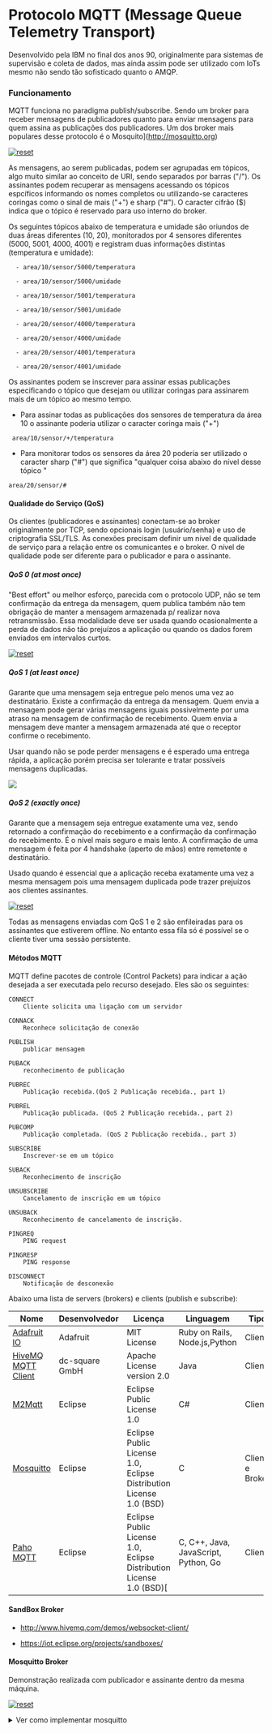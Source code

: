 # Protocolo MQTT (Message Queue Telemetry Transport)
<p>
Desenvolvido pela IBM no final dos anos 90, originalmente para sistemas de supervisão e coleta de dados, mas ainda assim pode ser utilizado com IoTs mesmo não sendo tão sofisticado quanto o AMQP.
</p>

### Funcionamento

<p>

MQTT funciona  no paradigma publish/subscribe. Sendo um broker para receber mensagens de publicadores quanto para enviar mensagens para quem assina as publicações dos publicadores. Um dos broker mais populares desse protocolo é o Mosquito](http://mosquitto.org) 

<p> 

<p><a target="_blank" rel="noopener noreferrer" href="https://user-images.githubusercontent.com/22710963/77186859-4f935500-6ab2-11ea-86f4-5c409c20e984.png">
  <img src="https://user-images.githubusercontent.com/22710963/77186859-4f935500-6ab2-11ea-86f4-5c409c20e984.png" alt="reset" style="max-width:100%;"></a></p> 

<p>
 As mensagens, ao serem publicadas, podem ser agrupadas em tópicos, algo muito similar ao conceito de URI, sendo separados por barras ("/"). Os assinantes podem recuperar as mensagens acessando os tópicos espcíficos informando os nomes completos ou utilizando-se caracteres coringas como o sinal de mais ("+") e sharp ("#"). O caracter cifrão ($) indica que o tópico é reservado para uso interno do broker. 
</p>

<p>
Os seguintes tópicos abaixo de temperatura e umidade são oriundos de duas áreas diferentes (10, 20), monitorados por 4 sensores diferentes (5000, 5001, 4000, 4001) e registram duas informações distintas (temperatura e umidade):

```
  - area/10/sensor/5000/temperatura

  - area/10/sensor/5000/umidade

  - area/10/sensor/5001/temperatura

  - area/10/sensor/5001/umidade

  - area/20/sensor/4000/temperatura

  - area/20/sensor/4000/umidade

  - area/20/sensor/4001/temperatura

  - area/20/sensor/4001/umidade
```

</p>

<p>
Os assinantes podem se inscrever para assinar essas publicações especificando o tópico que desejam ou utilizar coringas para assinarem mais de um tópico ao mesmo tempo.

- Para assinar todas as publicações dos sensores de temperatura da área 10 o assinante poderia utilizar o caracter coringa mais ("+")

```
 area/10/sensor/+/temperatura
```

- Para monitorar todos os sensores da área 20 poderia ser utilizado o caracter sharp ("#") que significa "qualquer coisa abaixo do nível desse tópico "

```
area/20/sensor/#
```

</p>

#### Qualidade do Serviço (QoS)

<p>

Os clientes (publicadores e assinantes) conectam-se ao broker originalmente por TCP, sendo opcionais login (usuário/senha) e uso de criptografia SSL/TLS. As conexões precisam definir um nível de qualidade de serviço para a relação entre os comunicantes e o broker. O nível de qualidade pode ser diferente para o publicador e para o assinante.

</p>

##### QoS 0 (at most once)

<p>
"Best effort" ou melhor esforço, parecida com o protocolo UDP, não se tem confirmação da entrega da mensagem, quem publica também não tem obrigação de manter a mensagem armazenada p/ realizar nova retransmissão. Essa modalidade deve ser usada quando ocasionalmente a perda de dados não tão prejuízos a aplicação ou quando os dados forem enviados em intervalos curtos.
 
</p>
 
<p><a target="_blank" rel="noopener noreferrer" href="https://user-images.githubusercontent.com/22710963/77193005-4ad39e80-6abc-11ea-9ab3-edc7c8290d18.png">
  <img src="https://user-images.githubusercontent.com/22710963/77193005-4ad39e80-6abc-11ea-9ab3-edc7c8290d18.png" alt="reset" style="max-width:100%;"></a></p> 


 ##### QoS 1 (at least once)
 <p>

Garante que uma mensagem seja entregue pelo menos uma vez ao destinatário. Existe a confirmação da entrega da mensagem. Quem envia a mensagem pode gerar várias mensagens iguais possivelmente por uma atraso na mensagem de confirmação de recebimento. Quem envia a mensagem deve manter a mensagem armazenada até que o receptor confirme o recebimento.

Usar quando não se pode perder mensagens e é esperado uma entrega rápida, a aplicação porém precisa ser tolerante e tratar possíveis mensagens duplicadas.

 </p>
<p>
<a target="_blank" href="https://user-images.githubusercontent.com/22710963/77193251-b584da00-6abc-11ea-810f-3603e6e2851e.png">
<img src="https://user-images.githubusercontent.com/22710963/77193251-b584da00-6abc-11ea-810f-3603e6e2851e.png" style="max-with:100%;">
</a>

</p>

 ##### QoS 2 (exactly once)
 <p>

Garante que a mensagem seja entregue exatamente uma vez, sendo retornado a confirmação do recebimento e a confirmação da confirmação do recebimento. É o nível mais seguro e mais lento. A confirmação de uma mensagem é feita por 4 handshake (aperto de mãos) entre remetente e destinatário.

Usado quando é essencial que a aplicação receba exatamente uma vez a mesma mensagem pois uma mensagem duplicada pode trazer prejuízos aos clientes assinantes.
 </p>

<p><a target="_blank" rel="noopener noreferrer" href="https://user-images.githubusercontent.com/22710963/77194335-896a5880-6abe-11ea-89c3-f31f0b099795.png">
  <img src="https://user-images.githubusercontent.com/22710963/77194335-896a5880-6abe-11ea-89c3-f31f0b099795.png" alt="reset" style="max-width:100%;"></a></p> 

<p>
Todas as mensagens enviadas com QoS 1 e 2 são enfileiradas para os assinantes que estiverem offline. No entanto essa fila só é possível se o cliente tiver uma sessão persistente.
</p>


#### Métodos MQTT

<p>

MQTT define pacotes de controle (Control Packets) para indicar a ação desejada a ser executada pelo recurso desejado. Eles são os seguintes:

```
CONNECT
    Cliente solicita uma ligação com um servidor

CONNACK
    Reconhece solicitação de conexão

PUBLISH
    publicar mensagem

PUBACK
    reconhecimento de publicação

PUBREC
    Publicação recebida.(QoS 2 Publicação recebida., part 1)

PUBREL
    Publicação publicada. (QoS 2 Publicação recebida., part 2)

PUBCOMP
    Publicação completada. (QoS 2 Publicação recebida., part 3)

SUBSCRIBE
    Inscrever-se em um tópico

SUBACK
    Reconhecimento de inscrição

UNSUBSCRIBE
    Cancelamento de inscrição em um tópico

UNSUBACK
    Reconhecimento de cancelamento de inscrição.

PINGREQ
    PING request

PINGRESP
    PING response

DISCONNECT
    Notificação de desconexão
``` 
</p>


Abaixo uma lista de servers (brokers) e clients (publish e subscribe):

| Nome  |  Desenvolvedor  |  Licença  |  Linguagem  | Tipo  |
| ------------------- | ------------------- | ------------------- | ------------------- | ------------------- |  
| [Adafruit IO](https://io.adafruit.com/) | Adafruit | MIT License | Ruby on Rails, Node.js,Python | Client |
| [HiveMQ MQTT Client](https://github.com/hivemq/hivemq-mqtt-client) | dc-square GmbH |Apache License version 2.0 | Java | Client |
| [M2Mqtt](https://github.com/eclipse/paho.mqtt.m2mqtt) | Eclipse | Eclipse Public License 1.0 | C# | Client |
| [Mosquitto](https://github.com/eclipse/mosquitto) | Eclipse | Eclipse Public License 1.0, Eclipse Distribution License 1.0 (BSD) | C | Client e Broker |
| [Paho MQTT](https://github.com/eclipse/paho.mqtt.embedded-c) | Eclipse | Eclipse Public License 1.0, Eclipse Distribution License 1.0 (BSD)[ | C, C++, Java, JavaScript, Python, Go | Client |

#### SandBox Broker

- http://www.hivemq.com/demos/websocket-client/

- https://iot.eclipse.org/projects/sandboxes/

#### Mosquitto Broker 


Demonstração realizada com publicador e assinante dentro da mesma máquina.
<p>
    <a target="_blank" rel="noopener noreferrer" href="https://user-images.githubusercontent.com/22710963/78743497-289fa480-7935-11ea-8229-f3050a8a8069.png">
  <img src="https://user-images.githubusercontent.com/22710963/78743497-289fa480-7935-11ea-8229-f3050a8a8069.png" alt="reset" style="max-width:100%;">
  </a>
</p> 

 
<details><summary>  Ver como implementar mosquitto </summary>
<p>

##### Server Ubuntu

Liberar no firewall porta padrão TCP 1883

```
$ sudo apt-get install ufw
$ sudo ufw allow 1883/tcp 
$ sudo ufw enable
$ sudo ufw status verbose
```

<p>
    <a target="_blank" rel="noopener noreferrer" href="https://user-images.githubusercontent.com/22710963/78740251-ad39f500-792c-11ea-8f40-0b17a5ed22a7.png">
  <img src="https://user-images.githubusercontent.com/22710963/78740251-ad39f500-792c-11ea-8f40-0b17a5ed22a7.png" alt="reset" style="max-width:100%;">
  </a>
</p> 

Instalar broker

```
$ sudo apt-get update
$ sudo apt-get install mosquitto
```

Criar tópico e enviar mensagem sem autenticação 

```
$ sudo mosquitto_pub -m "mensagem enviada sem autenticação" -t "test"
```

Criar usuário e senha p/ publicar mensagens e assinar publicações

```
$ sudo mosquitto_passwd -c /etc/mosquitto/passwd algum-login
Password: password
```

Criar o arquivo de configuração do mosquitto

```
$ sudo nano /etc/mosquitto/conf.d/default.conf
``` 

Desabilitar acesso anônimo e indicar lista de usuários. Colar dentro de default.conf

```
allow_anonymous false
password_file /etc/mosquitto/passwd
``` 

Reiniciar serviço para pegar as mudanças

```
$ sudo systemctl restart mosquitto
```
Publicar mensagem em um tópico com autenticação

```
$ sudo mosquitto_pub -t "test" -m "mensagem enviada com autenticação" -u "algum-login" -P "password"
```

##### Client Raspberry

Instalar Mosquitto-client 

```
$ sudo apt-get install mosquitto-clients
```

Fazer inscrição em um tópico sem autenticação

```
$ sudo mosquitto_sub -t "test"
```

Fazer inscrição em um tópico com autenticação

```
$ sudo mosquitto_sub -t "test" -u "algum-login" -P "password"
```

Caso um cliente assine um tópico que exija autenticação sem enviar os parâmetros corretos receberá a mensagem de erro, o mesmo pode ocorrer quando um tópico originalmente anônimo passa a ser autenticado derrubando os clientes antes conectados.

```
Connection Refused: not authorised.
Error: The connection was refused.
```
</p>

##### [Client Nodemcu](https://github.com/sganzerla/embarcados-protocolos-comunicacao/tree/master/MQTT/client-mqtt-nodemcu) -  Exemplo


#### Fonte

[Embarcados](https://www.embarcados.com.br/mqtt-protocolos-para-iot)

[HiveMQ](https://www.hivemq.com/blog/mqtt-essentials-part-6-mqtt-quality-of-service-levels)

[Wikipedia](https://pt.wikipedia.org/wiki/MQTT)

[VULTR](https://www.vultr.com/docs/how-to-install-mosquitto-mqtt-broker-server-on-ubuntu-16-04)

[FilipeFlop](https://www.filipeflop.com/blog/controle-monitoramento-iot-nodemcu-e-mqtt/)
